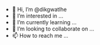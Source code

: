 - 👋 Hi, I’m @dikgwatlhe
- 👀 I’m interested in ...
- 🌱 I’m currently learning ...
- 💞️ I’m looking to collaborate on ...
- 📫 How to reach me ...

<!---
dikgwatlhe/dikgwatlhe is a ✨ special ✨ repository because its `README.md` (this file) appears on your GitHub profile.
You can click the Preview link to take a look at your changes.
--->
